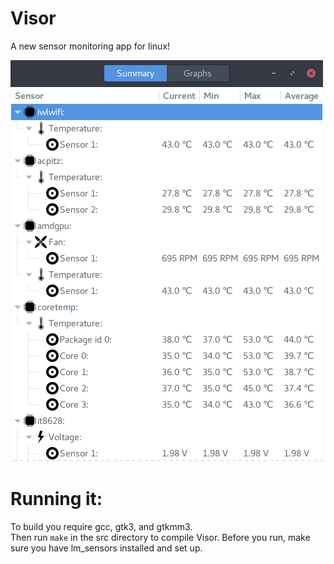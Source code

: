 # Visor
A new sensor monitoring app for linux!

![screenshot](https://github.com/Kerryliu/Visor/blob/master/misc/summary_screenshot.png)

# Running it:
To build you require gcc, gtk3, and gtkmm3.  
Then run `make` in the src directory to compile Visor.
Before you run, make sure you have lm_sensors installed and set up.  
